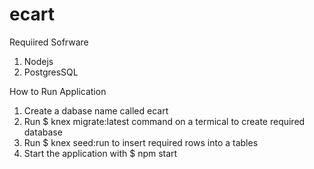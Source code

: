 # ecart
Requiired Sofrware
1. Nodejs
2. PostgresSQL

How to Run Application
1. Create a dabase name called ecart
2. Run $ knex migrate:latest command on a termical to create required database
3. Run $ knex seed:run to insert required rows into a tables 
4. Start the application with  $ npm start
